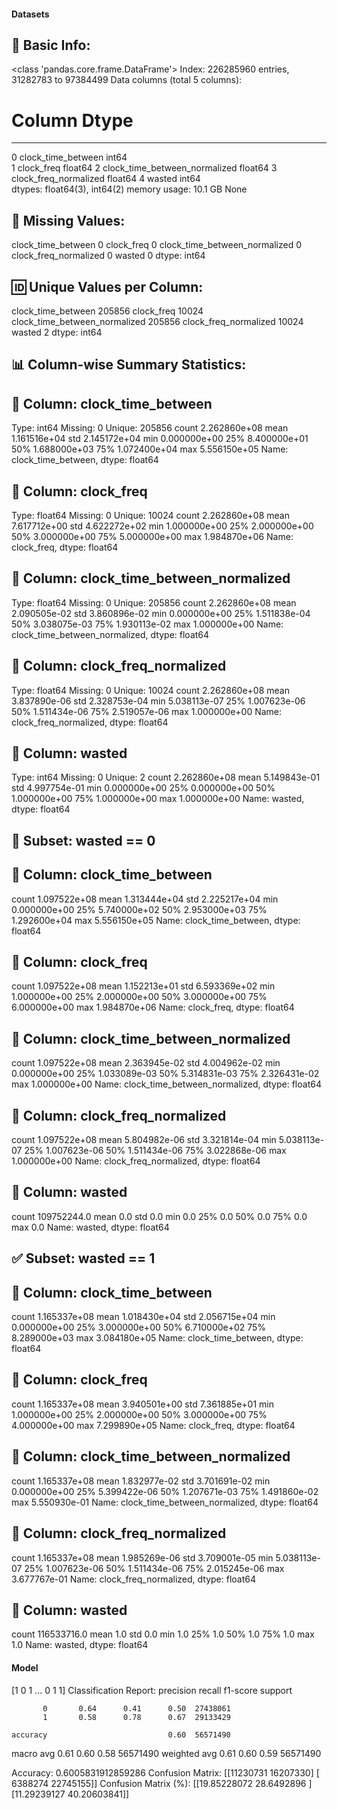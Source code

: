 #### Datasets

🧾 Basic Info:
------------------------------------------------------------
<class 'pandas.core.frame.DataFrame'>
Index: 226285960 entries, 31282783 to 97384499
Data columns (total 5 columns):
 #   Column                         Dtype  
---  ------                         -----  
 0   clock_time_between             int64  
 1   clock_freq                     float64
 2   clock_time_between_normalized  float64
 3   clock_freq_normalized          float64
 4   wasted                         int64  
dtypes: float64(3), int64(2)
memory usage: 10.1 GB
None

📌 Missing Values:
------------------------------------------------------------
clock_time_between               0
clock_freq                       0
clock_time_between_normalized    0
clock_freq_normalized            0
wasted                           0
dtype: int64

🆔 Unique Values per Column:
------------------------------------------------------------
clock_time_between               205856
clock_freq                        10024
clock_time_between_normalized    205856
clock_freq_normalized             10024
wasted                                2
dtype: int64

📊 Column-wise Summary Statistics:
------------------------------------------------------------

🔹 Column: clock_time_between
----------------------------------------
Type: int64
Missing: 0
Unique: 205856
count    2.262860e+08
mean     1.161516e+04
std      2.145172e+04
min      0.000000e+00
25%      8.400000e+01
50%      1.688000e+03
75%      1.072400e+04
max      5.556150e+05
Name: clock_time_between, dtype: float64

🔹 Column: clock_freq
----------------------------------------
Type: float64
Missing: 0
Unique: 10024
count    2.262860e+08
mean     7.617712e+00
std      4.622272e+02
min      1.000000e+00
25%      2.000000e+00
50%      3.000000e+00
75%      5.000000e+00
max      1.984870e+06
Name: clock_freq, dtype: float64

🔹 Column: clock_time_between_normalized
----------------------------------------
Type: float64
Missing: 0
Unique: 205856
count    2.262860e+08
mean     2.090505e-02
std      3.860896e-02
min      0.000000e+00
25%      1.511838e-04
50%      3.038075e-03
75%      1.930113e-02
max      1.000000e+00
Name: clock_time_between_normalized, dtype: float64

🔹 Column: clock_freq_normalized
----------------------------------------
Type: float64
Missing: 0
Unique: 10024
count    2.262860e+08
mean     3.837890e-06
std      2.328753e-04
min      5.038113e-07
25%      1.007623e-06
50%      1.511434e-06
75%      2.519057e-06
max      1.000000e+00
Name: clock_freq_normalized, dtype: float64

🔹 Column: wasted
----------------------------------------
Type: int64
Missing: 0
Unique: 2
count    2.262860e+08
mean     5.149843e-01
std      4.997754e-01
min      0.000000e+00
25%      0.000000e+00
50%      1.000000e+00
75%      1.000000e+00
max      1.000000e+00
Name: wasted, dtype: float64

🚫 Subset: wasted == 0
------------------------------------------------------------

🔹 Column: clock_time_between
----------------------------------------
count    1.097522e+08
mean     1.313444e+04
std      2.225217e+04
min      0.000000e+00
25%      5.740000e+02
50%      2.953000e+03
75%      1.292600e+04
max      5.556150e+05
Name: clock_time_between, dtype: float64

🔹 Column: clock_freq
----------------------------------------
count    1.097522e+08
mean     1.152213e+01
std      6.593369e+02
min      1.000000e+00
25%      2.000000e+00
50%      3.000000e+00
75%      6.000000e+00
max      1.984870e+06
Name: clock_freq, dtype: float64

🔹 Column: clock_time_between_normalized
----------------------------------------
count    1.097522e+08
mean     2.363945e-02
std      4.004962e-02
min      0.000000e+00
25%      1.033089e-03
50%      5.314831e-03
75%      2.326431e-02
max      1.000000e+00
Name: clock_time_between_normalized, dtype: float64

🔹 Column: clock_freq_normalized
----------------------------------------
count    1.097522e+08
mean     5.804982e-06
std      3.321814e-04
min      5.038113e-07
25%      1.007623e-06
50%      1.511434e-06
75%      3.022868e-06
max      1.000000e+00
Name: clock_freq_normalized, dtype: float64

🔹 Column: wasted
----------------------------------------
count    109752244.0
mean             0.0
std              0.0
min              0.0
25%              0.0
50%              0.0
75%              0.0
max              0.0
Name: wasted, dtype: float64

✅ Subset: wasted == 1
------------------------------------------------------------

🔹 Column: clock_time_between
----------------------------------------
count    1.165337e+08
mean     1.018430e+04
std      2.056715e+04
min      0.000000e+00
25%      3.000000e+00
50%      6.710000e+02
75%      8.289000e+03
max      3.084180e+05
Name: clock_time_between, dtype: float64

🔹 Column: clock_freq
----------------------------------------
count    1.165337e+08
mean     3.940501e+00
std      7.361885e+01
min      1.000000e+00
25%      2.000000e+00
50%      3.000000e+00
75%      4.000000e+00
max      7.299890e+05
Name: clock_freq, dtype: float64

🔹 Column: clock_time_between_normalized
----------------------------------------
count    1.165337e+08
mean     1.832977e-02
std      3.701691e-02
min      0.000000e+00
25%      5.399422e-06
50%      1.207671e-03
75%      1.491860e-02
max      5.550930e-01
Name: clock_time_between_normalized, dtype: float64

🔹 Column: clock_freq_normalized
----------------------------------------
count    1.165337e+08
mean     1.985269e-06
std      3.709001e-05
min      5.038113e-07
25%      1.007623e-06
50%      1.511434e-06
75%      2.015245e-06
max      3.677767e-01
Name: clock_freq_normalized, dtype: float64

🔹 Column: wasted
----------------------------------------
count    116533716.0
mean             1.0
std              0.0
min              1.0
25%              1.0
50%              1.0
75%              1.0
max              1.0
Name: wasted, dtype: float64
#### Model
[1 0 1 ... 0 1 1]
Classification Report:
              precision    recall  f1-score   support

           0       0.64      0.41      0.50  27438061
           1       0.58      0.78      0.67  29133429

    accuracy                           0.60  56571490
   macro avg       0.61      0.60      0.58  56571490
weighted avg       0.61      0.60      0.59  56571490

Accuracy: 0.6005831912859286
Confusion Matrix:
[[11230731 16207330]
 [ 6388274 22745155]]
Confusion Matrix (%):
[[19.85228072 28.6492896 ]
 [11.29239127 40.20603841]]
